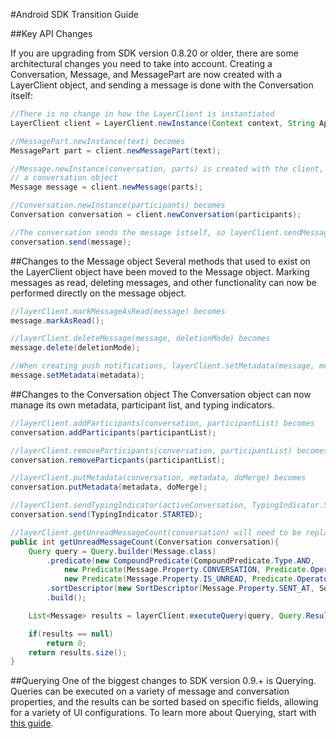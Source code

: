 #Android SDK Transition Guide

##Key API Changes

If you are upgrading from SDK version 0.8.20 or older, there are some architectural changes you need to take into account. Creating a Conversation, Message, and MessagePart are now created with a LayerClient object, and sending a message is done with the Conversation itself:

```java
//There is no change in how the LayerClient is instantiated
LayerClient client = LayerClient.newInstance(Context context, String App_ID, String GCM_Project_Number);

//MessagePart.newInstance(text) becomes
MessagePart part = client.newMessagePart(text);

//Message.newInstance(conversation, parts) is created with the client, and does not require
// a conversation object
Message message = client.newMessage(parts);

//Conversation.newInstance(participants) becomes
Conversation conversation = client.newConversation(participants);

//The conversation sends the message istself, so layerClient.sendMessage(message) becomes
conversation.send(message);
```

##Changes to the Message object
Several methods that used to exist on the LayerClient object have been moved to the Message object. Marking messages as read, deleting messages, and other functionality can now be performed directly on the message object.

```java
//layerClient.markMessageAsRead(message) becomes
message.markAsRead();

//layerClient.deleteMessage(message, deletionMode) becomes
message.delete(deletionMode);

//When creating push notifications, layerClient.setMetadata(message, metadata) becomes
message.setMetadata(metadata);
```

##Changes to the Conversation object
The Conversation object can now manage its own metadata, participant list, and typing indicators.

```java
//layerClient.addParticipants(conversation, participantList) becomes
conversation.addParticipants(participantList);

//layerClient.removeParticipants(conversation, participantList) becomes
conversation.removeParticpants(participantList);

//layerClient.putMetadata(conversation, metadata, doMerge) becomes
conversation.putMetadata(metadata, doMerge);

//layerClient.sendTypingIndicator(activeConversation, TypingIndicator.STARTED) becomes
conversation.send(TypingIndicator.STARTED);

//layerClient.getUnreadMessageCount(conversation) will need to be replaced by a query
public int getUnreadMessageCount(Conversation conversation){
    Query query = Query.builder(Message.class)
        .predicate(new CompoundPredicate(CompoundPredicate.Type.AND,
            new Predicate(Message.Property.CONVERSATION, Predicate.Operator.EQUAL_TO, conversation),
            new Predicate(Message.Property.IS_UNREAD, Predicate.Operator.EQUAL_TO, true)))
        .sortDescriptor(new SortDescriptor(Message.Property.SENT_AT, SortDescriptor.Order.DESCENDING))
        .build();

    List<Message> results = layerClient.executeQuery(query, Query.ResultType.OBJECTS);

    if(results == null)
        return 0;
    return results.size();
}
```

##Querying
One of the biggest changes to SDK version 0.9.+ is Querying. Queries can be executed on a variety of message and conversation properties, and the results can be sorted based on specific fields, allowing for a variety of UI configurations. To learn more about Querying, start with [this guide](/docs/integration/android#querying).
